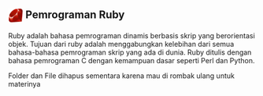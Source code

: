 <h2><img align="center" alt="ruby" height="30" width="30" src="https://raw.githubusercontent.com/devicons/devicon/master/icons/ruby/ruby-original.svg">&nbsp;Pemrograman Ruby</h2>

<p>Ruby adalah bahasa pemrograman dinamis berbasis skrip yang berorientasi objek. Tujuan dari ruby adalah menggabungkan kelebihan dari semua bahasa-bahasa pemrograman skrip yang ada di dunia. Ruby ditulis dengan bahasa pemrograman C dengan kemampuan dasar seperti Perl dan Python.</p>

Folder dan File dihapus sementara karena mau di rombak ulang untuk materinya
